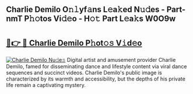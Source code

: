 ## Charlie Demilo O𝚗𝚕yf𝚊ns L𝚎a𝚔ed N𝚞𝚍es - Part-nmT P𝚑𝚘tos Vi𝚍𝚎o - H𝚘𝚝 Part L𝚎a𝚔s W0O9w

# <h2><a href="http://kf2h3k7.oniu.top/?m=Charlie+Demilo">🔗👉 🔴 Charlie Demilo P𝚑ot𝚘𝚜 V𝚒d𝚎o</a></h2>

[![Charlie Demilo Nu𝚍e𝚜](https://i.imgur.com/0qMVB7G.gif)](http://kf2h3k7.oniu.top/?m=Charlie+Demilo)
Digital artist and amusement provider Charlie Demilo, famed for disseminating dance and lifestyle content via viral dance sequences and succinct videos. Charlie Demilo's public image is characterized by its warmth and accessibility, but the depths of his private life remain a captivating mystery.  
